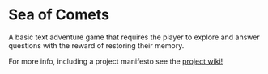 # Sea of Comets
A basic text adventure game that requires the player to explore and answer questions with the reward of restoring their memory. 

For more info, including a project manifesto see the <a href="https://github.com/NFinegan/SeaofComets/wiki/1.-About">project wiki!</a>
